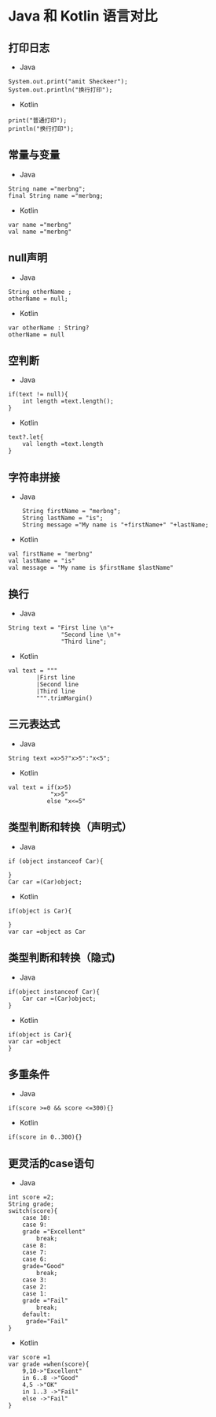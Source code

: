 # Java 和 Kotlin 语言对比
## 打印日志
+ Java
```
System.out.print("amit Sheckeer");
System.out.println("换行打印");
```
+ Kotlin
```
print("普通打印");
println("换行打印");
```
## 常量与变量
+ Java
```
String name ="merbng";
final String name ="merbng;
```
+ Kotlin
```
var name ="merbng"
val name ="merbng"
```
## null声明
+ Java
```
String otherName ;
otherName = null;
```
+ Kotlin
```
var otherName : String?
otherName = null
```
## 空判断
+ Java

```
if(text != null){
    int length =text.length();
}
```
+ Kotlin

```
text?.let{
    val length =text.length
}
```
## 字符串拼接
+ Java
```
    String firstName = "merbng";
    String lastName = "is";
    String message ="My name is "+firstName+" "+lastName;
```
+ Kotlin
```
val firstName = "merbng"
val lastName = "is"
val message = "My name is $firstName $lastName"
```
## 换行
+ Java
```
String text = "First line \n"+
               "Second line \n"+
               "Third line";
```
+ Kotlin
```
val text = """
        |First line
        |Second line
        |Third line
        """.trimMargin()
```
## 三元表达式
+ Java
```
String text =x>5?"x>5":"x<5";
```
+ Kotlin
```
val text = if(x>5)
            "x>5"
           else "x<=5"
```
## 类型判断和转换（声明式）
+ Java
```
if (object instanceof Car){

}
Car car =(Car)object;
```
+ Kotlin
```
if(object is Car){

}
var car =object as Car
```
## 类型判断和转换（隐式)
+ Java
```
if(object instanceof Car){
    Car car =(Car)object;
}
```
+ Kotlin
```
if(object is Car){
var car =object
}
```
## 多重条件
+ Java
```
if(score >=0 && score <=300){}
```
+ Kotlin
```
if(score in 0..300){}
```
## 更灵活的case语句
+ Java
```
int score =2;
String grade;
switch(score){
    case 10:
    case 9:
    grade ="Excellent"
        break;
    case 8:
    case 7:
    case 6:
    grade="Good"
        break;
    case 3:
    case 2:
    case 1:
    grade ="Fail"
        break;
    default:
     grade="Fail"
}
```
- Kotlin
```
var score =1
var grade =when(score){
    9,10->"Excellent"
    in 6..8 ->"Good"
    4,5 ->"OK"
    in 1..3 ->"Fail"
    else ->"Fail"
}
```























